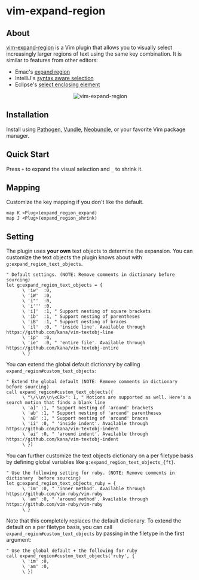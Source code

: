 # vim-expand-region

## About
[vim-expand-region] is a Vim plugin that allows you to visually select increasingly larger regions of text using the same key combination. It is similar to features from other editors:

- Emac's [expand region](https://github.com/magnars/expand-region.el)
- IntelliJ's [syntax aware selection](http://www.jetbrains.com/idea/documentation/tips/#tips_code_editing)
- Eclipse's [select enclosing element](http://stackoverflow.com/questions/4264047/intellij-ctrlw-equivalent-shortcut-in-eclipse)

<p align="center">
  <img src="https://raw.github.com/terryma/vim-expand-region/master/expand-region.gif" alt="vim-expand-region" />
</p>

## Installation
Install using [Pathogen], [Vundle], [Neobundle], or your favorite Vim package manager.

## Quick Start
Press ```+``` to expand the visual selection and ```_``` to shrink it.

## Mapping
Customize the key mapping if you don't like the default.

```
map K <Plug>(expand_region_expand)
map J <Plug>(expand_region_shrink)
```

## Setting
The plugin uses __your own__ text objects to determine the expansion. You can customize the text objects the plugin knows about with ```g:expand_region_text_objects```.

```vim
" Default settings. (NOTE: Remove comments in dictionary before sourcing)
let g:expand_region_text_objects = {
      \ 'iw'  :0,
      \ 'iW'  :0,
      \ 'i"'  :0,
      \ 'i''' :0,
      \ 'i]'  :1, " Support nesting of square brackets
      \ 'ib'  :1, " Support nesting of parentheses
      \ 'iB'  :1, " Support nesting of braces
      \ 'il'  :0, " 'inside line'. Available through https://github.com/kana/vim-textobj-line
      \ 'ip'  :0,
      \ 'ie'  :0, " 'entire file'. Available through https://github.com/kana/vim-textobj-entire
      \ }
```

You can extend the global default dictionary by calling ```expand_region#custom_text_objects```:

```vim
" Extend the global default (NOTE: Remove comments in dictionary before sourcing)
call expand_region#custom_text_objects({
      \ "\/\\n\\n\<CR>": 1, " Motions are supported as well. Here's a search motion that finds a blank line
      \ 'a]' :1, " Support nesting of 'around' brackets
      \ 'ab' :1, " Support nesting of 'around' parentheses
      \ 'aB' :1, " Support nesting of 'around' braces
      \ 'ii' :0, " 'inside indent'. Available through https://github.com/kana/vim-textobj-indent
      \ 'ai' :0, " 'around indent'. Available through https://github.com/kana/vim-textobj-indent
      \ })
```

You can further customize the text objects dictionary on a per filetype basis by defining global variables like ```g:expand_region_text_objects_{ft}```.

```vim
" Use the following setting for ruby. (NOTE: Remove comments in dictionary  before sourcing)
let g:expand_region_text_objects_ruby = {
      \ 'im' :0, " 'inner method'. Available through https://github.com/vim-ruby/vim-ruby
      \ 'am' :0, " 'around method'. Available through https://github.com/vim-ruby/vim-ruby
      \ }
```

Note that this completely replaces the default dictionary. To extend the default on a per filetype basis, you can call ```expand_region#custom_text_objects``` by passing in the filetype in the first argument:

```vim
" Use the global default + the following for ruby
call expand_region#custom_text_objects('ruby', {
      \ 'im' :0,
      \ 'am' :0,
      \ })
```

[vim-expand-region]:http://github.com/terryma/vim-expand-region
[Pathogen]:http://github.com/tpope/vim-pathogen
[Vundle]:http://github.com/gmarik/vundle
[Neobundle]:http://github.com/Shougo/neobundle.vim
